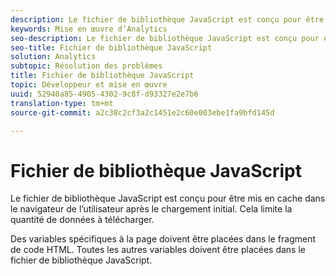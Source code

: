 ```yaml
---
description: Le fichier de bibliothèque JavaScript est conçu pour être mis en cache dans le navigateur de l’utilisateur après le chargement initial. Cela limite la quantité de données à télécharger.
keywords: Mise en œuvre d’Analytics
seo-description: Le fichier de bibliothèque JavaScript est conçu pour être mis en cache dans le navigateur de l’utilisateur après le chargement initial. Cela limite la quantité de données à télécharger.
seo-title: Fichier de bibliothèque JavaScript
solution: Analytics
subtopic: Résolution des problèmes
title: Fichier de bibliothèque JavaScript
topic: Développeur et mise en œuvre
uuid: 52940a85-4905-4302-9c8f-d93327e2e7b6
translation-type: tm+mt
source-git-commit: a2c38c2cf3a2c1451e2c60e003ebe1fa9bfd145d

---
```



# Fichier de bibliothèque JavaScript

Le fichier de bibliothèque JavaScript est conçu pour être mis en cache dans le navigateur de l’utilisateur après le chargement initial. Cela limite la quantité de données à télécharger.

Des variables spécifiques à la page doivent être placées dans le fragment de code HTML. Toutes les autres variables doivent être placées dans le fichier de bibliothèque JavaScript.
